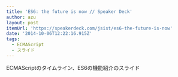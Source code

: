 ```yaml
---
title: 'ES6: the future is now // Speaker Deck'
author: azu
layout: post
itemUrl: 'https://speakerdeck.com/jsist/es6-the-future-is-now'
date: '2014-10-06T12:22:16.915Z'
tags:
  - ECMAScript
  - スライド
---
```

ECMAScriptのタイムライン、ES6の機能紹介のスライド
